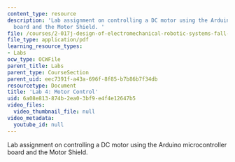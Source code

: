 ```yaml
---
content_type: resource
description: 'Lab assignment on controlling a DC motor using the Arduino microcontroller
  board and the Motor Shield. '
file: /courses/2-017j-design-of-electromechanical-robotic-systems-fall-2009/6a08e813874b2ea03bf9e4f4e12647b5_MIT2_017JF09_lab4.pdf
file_type: application/pdf
learning_resource_types:
- Labs
ocw_type: OCWFile
parent_title: Labs
parent_type: CourseSection
parent_uid: eec7391f-a43a-696f-8f85-b7b86b7f34db
resourcetype: Document
title: 'Lab 4: Motor Control'
uid: 6a08e813-874b-2ea0-3bf9-e4f4e12647b5
video_files:
  video_thumbnail_file: null
video_metadata:
  youtube_id: null
---
```

Lab assignment on controlling a DC motor using the Arduino microcontroller board and the Motor Shield. 


